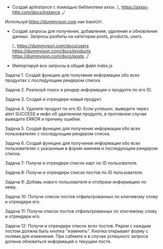 - Создай apiInstance с помощью библиотеки axios. /_ https://axios-http.com/docs/instance _/

Используй https://dummyjson.com как baseUrl.

- Создай запросы для получения, добавления, удаления и обновления данных.
  Запросы разбиты на категории posts, products, users.

  /_
  https://dummyjson.com/docs/users
  https://dummyjson.com/docs/products
  https://dummyjson.com/docs/posts
  _/

- Импортируй все запросы в общий файл index.js

Задача 1.
Создай функцию для получения информации обо всех продуктах с последующим рендером списка.

Задача 2.
Реализуй поиск и рендер информации о продукте по его ID.

Задача 3.
Создай и отрендери новый продукт.

Задача 4.
Удалите продукт по его ID.
Если успешно, выведите через alert SUCCESS и инфо
об удаленном продукте, в противном случае выведите ERROR и причину ошибки.

Задача 5.
Создай функцию для получения информации обо всех пользователях с последующим рендером списка.

Задача 6.
Создай функцию для получения информации обо всех пользователях с указанным в форме именем и последующим рендером списка.

Задача 7:
Получи и отрендери список карт по ID пользователя.

<!-- Задача 8а:
Получи и отрендери пост по ID поста. -->

Задача 8:
Получи и отрендери список постов по ID пользователя.

Задача 9:
Добавь нового пользователя и отобрази информацию по нему.

Задача 10:
Получи список постов отфильтрованных по ключевому слову и отрендери его.

Задача 11:
Получи список постов отфильтрованных по ключевому слову и отрендери его.

Задача 12:
Получи и отрендери список всех постов.
Рядом с каждым постом должна быть кнопка "изменить".
Кнопка открывает форму c полями для изменения. При сабмите и в случае успешного запроса должна обновиться информация о текущем посте.
